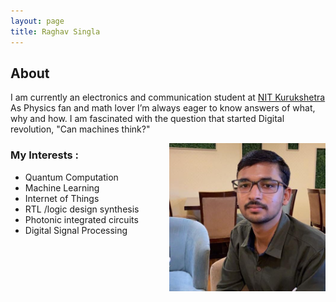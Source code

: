```yaml
---
layout: page
title: Raghav Singla
---
```

<h2>About</h2>
<p>I am currently an electronics and communication student at <a href="http://www.nitkkr.ac.in/" >NIT Kurukshetra </a>
As Physics fan and math lover I’m always eager to know answers 
of what, why and how. I am fascinated with the question that started Digital revolution, "Can machines think?"
</p>
<img align="right" src="/assets/My.jpeg" alt="My picture" width="250" ,height="300">
<h3> <b> My  Interests : </b></h3>
<ul> 
  <li>Quantum Computation </li>
  <li>Machine Learning</li>
  <li>Internet of Things </li>
  <li>RTL /logic design synthesis </li>
  <li>Photonic integrated circuits</li>
  <li>Digital Signal Processing </li>
 </ul>
  
